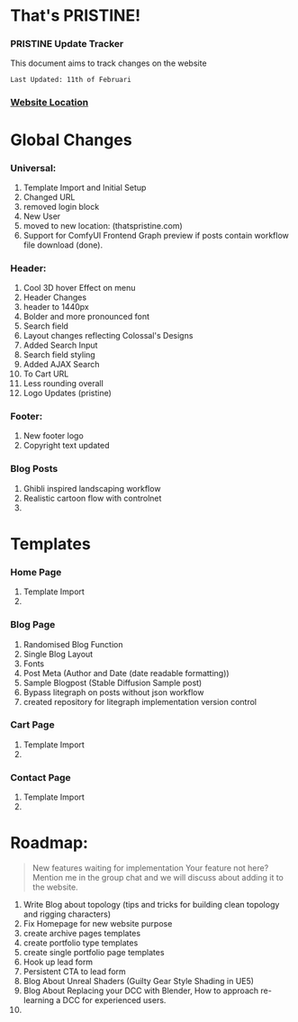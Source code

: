 # That's PRISTINE!
### PRISTINE Update Tracker
This document aims to track changes on the website

`Last Updated: 11th of Februari`

### [Website Location](https://thatspristine.com "Track Changes")

# Global Changes

### Universal:
1. Template Import and Initial Setup
2. Changed URL
3. removed login block
4. New User
5. moved to new location: (thatspristine.com)
6. Support for ComfyUI Frontend Graph preview if posts contain workflow file download (done).

### Header:
1. Cool 3D hover Effect on menu
2. Header Changes
3. header to 1440px
4. Bolder and more pronounced font
5. Search field
6. Layout changes reflecting Colossal's Designs
7. Added Search Input
8. Search field styling
9. Added AJAX Search
10. To Cart URL
11. Less rounding overall
12. Logo Updates (pristine)

### Footer:
1. New footer logo
2. Copyright text updated

### Blog Posts
1. Ghibli inspired landscaping workflow
2. Realistic cartoon flow with controlnet
3. 

# Templates
    
### Home Page
1. Template Import
2. 

### Blog Page
1. Randomised Blog Function
2. Single Blog Layout
3. Fonts
4. Post Meta (Author and Date (date readable formatting))
5. Sample Blogpost (Stable Diffusion Sample post)
6. Bypass litegraph on posts without json workflow
7. created repository for litegraph implementation version control


### Cart Page
1. Template Import
2. 

### Contact Page
1. Template Import
2. 

# Roadmap:

> New features waiting for implementation
> Your feature not here? Mention me in the group chat and we will discuss 
> about adding it to the website.

1. Write Blog about topology (tips and tricks for building clean topology and rigging characters)
2. Fix Homepage for new website purpose
3. create archive pages templates
4. create portfolio type templates
5. create single portfolio page templates
6. Hook up lead form
7. Persistent CTA to lead form
8. Blog About Unreal Shaders (Guilty Gear Style Shading in UE5)
9. Blog About Replacing your DCC with Blender, How to approach re-learning a DCC for experienced users.
10. 
